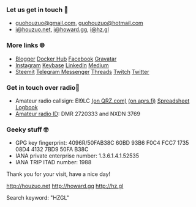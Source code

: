 ### Let us get in touch 👋

- <guohouzuo@gmail.com>, <guohouzuo@hotmail.com>
- <i@houzuo.net>, <i@howard.gg>, <i@hz.gl>

### More links 🌐

- [Blogger](https://allstarnix.blogspot.com/) [Docker Hub](https://hub.docker.com/u/hzgl) [Facebook](https://www.facebook.com/houzuo.hzgl) [Gravatar](https://en.gravatar.com/howardguo)
- [Instagram](https://www.instagram.com/houzuo.hzgl) [Keybase](https://keybase.io/hguo) [LinkedIn](https://www.linkedin.com/in/hzgl) [Medium](https://medium.com/@hzgl)
- [Steemit](https://steemit.com/@ghz) [Telegram Messenger](https://t.me/howardg) [Threads](https://www.threads.net/@houzuo.hzgl) [Twitch](https://www.twitch.tv/howardgg1) [Twitter](https://twitter.com/hzguo)

### Get in touch over radio📡

- Amateur radio callsign: EI9LC [(on QRZ.com)](https://www.qrz.com/db/EI9LC) [(on aprs.fi)](https://aprs.fi/info/a/EI9LC) [Spreadsheet Logbook](https://docs.google.com/spreadsheets/d/1UZxqtD8TJPcD5fb9qQ93wwticB4Jvnzh1j4fRoDdGCM/edit?usp=sharing)
- [Amateur radio ID](https://www.radioid.net/database/view?callsign=EI9LC): DMR 2720333 and NXDN 3769

### Geeky stuff 🤓

- GPG key fingerprint: 4096R/50FAB38C 60BD 93B6 F0C4 FCC7 1735 08D4 4132 7BD9 50FA B38C
- IANA private enterprise number: 1.3.6.1.4.1.52535
- IANA TRIP ITAD number: 1988

Thank you for your visit, have a nice day!

<http://houzuo.net> <http://howard.gg> <http://hz.gl>

Search keyword: "HZGL"
